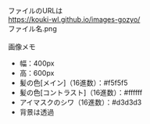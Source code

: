 ファイルのURLは
<br>
https://kouki-wl.github.io/images-gozyo/
<br>
ファイル名.png
<br>
<br>
画像メモ
<br>
- 幅：400px
- 高：600px
- 髪の色[メイン]（16進数）：#f5f5f5
- 髪の色[コントラスト]（16進数）：#ffffff
- アイマスクのシワ（16進数）：#d3d3d3
- 背景は透過
